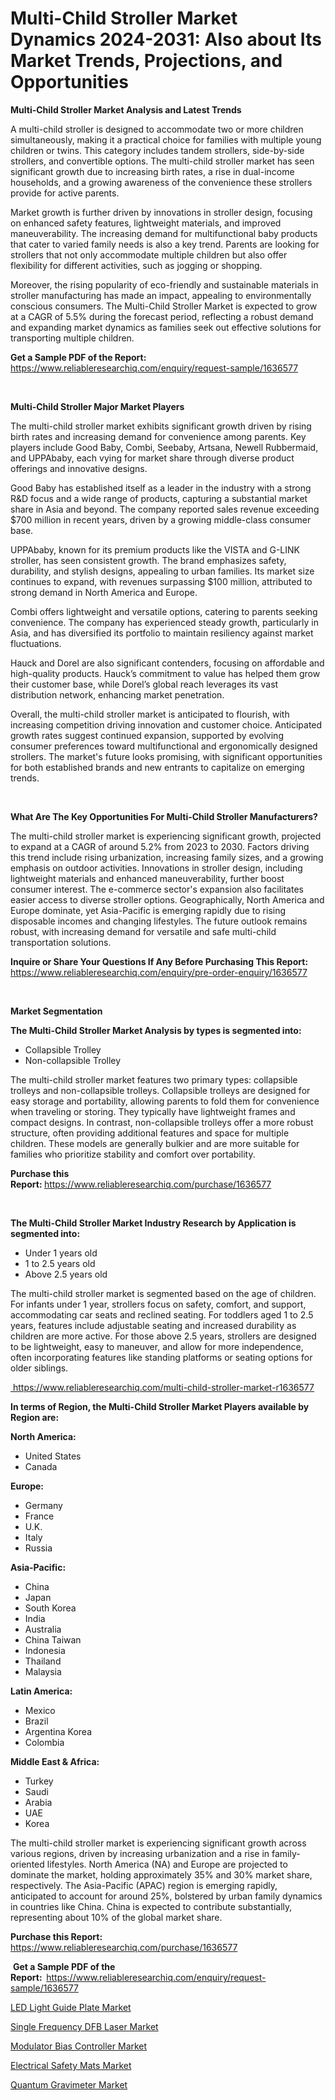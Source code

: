 <p><h1>Multi-Child Stroller Market Dynamics 2024-2031: Also about Its Market Trends, Projections, and Opportunities</h1></p><p><strong>Multi-Child Stroller Market Analysis and Latest Trends</strong></p>
<p><p>A multi-child stroller is designed to accommodate two or more children simultaneously, making it a practical choice for families with multiple young children or twins. This category includes tandem strollers, side-by-side strollers, and convertible options. The multi-child stroller market has seen significant growth due to increasing birth rates, a rise in dual-income households, and a growing awareness of the convenience these strollers provide for active parents.</p><p>Market growth is further driven by innovations in stroller design, focusing on enhanced safety features, lightweight materials, and improved maneuverability. The increasing demand for multifunctional baby products that cater to varied family needs is also a key trend. Parents are looking for strollers that not only accommodate multiple children but also offer flexibility for different activities, such as jogging or shopping.</p><p>Moreover, the rising popularity of eco-friendly and sustainable materials in stroller manufacturing has made an impact, appealing to environmentally conscious consumers. The Multi-Child Stroller Market is expected to grow at a CAGR of 5.5% during the forecast period, reflecting a robust demand and expanding market dynamics as families seek out effective solutions for transporting multiple children.</p></p>
<p><strong>Get a Sample PDF of the Report:&nbsp;</strong> <a href="https://www.reliableresearchiq.com/enquiry/request-sample/1636577?utm_campaign=1870&utm_medium=2&utm_source=Github&utm_content=ia&utm_term=27122024&utm_id=multi-child-stroller">https://www.reliableresearchiq.com/enquiry/request-sample/1636577</a></p>
<p>&nbsp;</p>
<p><strong>Multi-Child Stroller Major Market Players</strong></p>
<p><p>The multi-child stroller market exhibits significant growth driven by rising birth rates and increasing demand for convenience among parents. Key players include Good Baby, Combi, Seebaby, Artsana, Newell Rubbermaid, and UPPAbaby, each vying for market share through diverse product offerings and innovative designs.</p><p>Good Baby has established itself as a leader in the industry with a strong R&D focus and a wide range of products, capturing a substantial market share in Asia and beyond. The company reported sales revenue exceeding $700 million in recent years, driven by a growing middle-class consumer base.</p><p>UPPAbaby, known for its premium products like the VISTA and G-LINK stroller, has seen consistent growth. The brand emphasizes safety, durability, and stylish designs, appealing to urban families. Its market size continues to expand, with revenues surpassing $100 million, attributed to strong demand in North America and Europe.</p><p>Combi offers lightweight and versatile options, catering to parents seeking convenience. The company has experienced steady growth, particularly in Asia, and has diversified its portfolio to maintain resiliency against market fluctuations.</p><p>Hauck and Dorel are also significant contenders, focusing on affordable and high-quality products. Hauck’s commitment to value has helped them grow their customer base, while Dorel’s global reach leverages its vast distribution network, enhancing market penetration.</p><p>Overall, the multi-child stroller market is anticipated to flourish, with increasing competition driving innovation and customer choice. Anticipated growth rates suggest continued expansion, supported by evolving consumer preferences toward multifunctional and ergonomically designed strollers. The market's future looks promising, with significant opportunities for both established brands and new entrants to capitalize on emerging trends.</p></p>
<p>&nbsp;</p>
<p><strong>What Are The Key Opportunities For Multi-Child Stroller Manufacturers?</strong></p>
<p><p>The multi-child stroller market is experiencing significant growth, projected to expand at a CAGR of around 5.2% from 2023 to 2030. Factors driving this trend include rising urbanization, increasing family sizes, and a growing emphasis on outdoor activities. Innovations in stroller design, including lightweight materials and enhanced maneuverability, further boost consumer interest. The e-commerce sector's expansion also facilitates easier access to diverse stroller options. Geographically, North America and Europe dominate, yet Asia-Pacific is emerging rapidly due to rising disposable incomes and changing lifestyles. The future outlook remains robust, with increasing demand for versatile and safe multi-child transportation solutions.</p></p>
<p><strong>Inquire or Share Your Questions If Any Before Purchasing This Report:</strong> <a href="https://www.reliableresearchiq.com/enquiry/pre-order-enquiry/1636577?utm_campaign=1870&utm_medium=2&utm_source=Github&utm_content=ia&utm_term=27122024&utm_id=multi-child-stroller">https://www.reliableresearchiq.com/enquiry/pre-order-enquiry/1636577</a></p>
<p>&nbsp;</p>
<p><strong>Market Segmentation</strong></p>
<p><strong>The Multi-Child Stroller Market Analysis by types is segmented into:</strong></p>
<p><ul><li>Collapsible Trolley</li><li>Non-collapsible Trolley</li></ul></p>
<p><p>The multi-child stroller market features two primary types: collapsible trolleys and non-collapsible trolleys. Collapsible trolleys are designed for easy storage and portability, allowing parents to fold them for convenience when traveling or storing. They typically have lightweight frames and compact designs. In contrast, non-collapsible trolleys offer a more robust structure, often providing additional features and space for multiple children. These models are generally bulkier and are more suitable for families who prioritize stability and comfort over portability.</p></p>
<p><strong>Purchase this Report:&nbsp;</strong><a href="https://www.reliableresearchiq.com/purchase/1636577?utm_campaign=1870&utm_medium=2&utm_source=Github&utm_content=ia&utm_term=27122024&utm_id=multi-child-stroller">https://www.reliableresearchiq.com/purchase/1636577</a></p>
<p>&nbsp;</p>
<p><strong>The Multi-Child Stroller Market Industry Research by Application is segmented into:</strong></p>
<p><ul><li>Under 1 years old</li><li>1 to 2.5 years old</li><li>Above 2.5 years old</li></ul></p>
<p><p>The multi-child stroller market is segmented based on the age of children. For infants under 1 year, strollers focus on safety, comfort, and support, accommodating car seats and reclined seating. For toddlers aged 1 to 2.5 years, features include adjustable seating and increased durability as children are more active. For those above 2.5 years, strollers are designed to be lightweight, easy to maneuver, and allow for more independence, often incorporating features like standing platforms or seating options for older siblings.</p></p>
<p><a href="https://www.reliableresearchiq.com/multi-child-stroller-market-r1636577?utm_campaign=1870&utm_medium=2&utm_source=Github&utm_content=ia&utm_term=27122024&utm_id=multi-child-stroller">&nbsp;https://www.reliableresearchiq.com/multi-child-stroller-market-r1636577</a></p>
<p><strong>In terms of Region, the Multi-Child Stroller Market Players available by Region are:</strong></p>
<p>
    <p> <strong> North America: </strong>
        <ul>
            <li>United States</li>
            <li>Canada</li>
        </ul>
        </p> 
    <p> <strong> Europe: </strong>
        <ul>
            <li>Germany</li>
            <li>France</li>
            <li>U.K.</li>
            <li>Italy</li>
            <li>Russia</li>
        </ul>
        </p> 
    <p> <strong> Asia-Pacific: </strong>
        <ul>
            <li>China</li>
            <li>Japan</li>
            <li>South Korea</li>
            <li>India</li>
            <li>Australia</li>
            <li>China Taiwan</li>
            <li>Indonesia</li>
            <li>Thailand</li>
            <li>Malaysia</li>
        </ul>
        </p> 
    <p> <strong> Latin America: </strong>
        <ul>
            <li>Mexico</li>
            <li>Brazil</li>
            <li>Argentina Korea</li>
            <li>Colombia</li>
        </ul>
        </p> 
    <p> <strong> Middle East & Africa: </strong>
        <ul>
            <li>Turkey</li>
            <li>Saudi</li>
            <li>Arabia</li>
            <li>UAE</li>
            <li>Korea</li>
        </ul>
    </p>
    </p>
<p><p>The multi-child stroller market is experiencing significant growth across various regions, driven by increasing urbanization and a rise in family-oriented lifestyles. North America (NA) and Europe are projected to dominate the market, holding approximately 35% and 30% market share, respectively. The Asia-Pacific (APAC) region is emerging rapidly, anticipated to account for around 25%, bolstered by urban family dynamics in countries like China. China is expected to contribute substantially, representing about 10% of the global market share.</p></p>
<p><strong>Purchase this Report: </strong><a href="https://www.reliableresearchiq.com/purchase/1636577?utm_campaign=1870&utm_medium=2&utm_source=Github&utm_content=ia&utm_term=27122024&utm_id=multi-child-stroller">https://www.reliableresearchiq.com/purchase/1636577</a></p>
<p>&nbsp;<strong>Get a Sample PDF of the Report:&nbsp;&nbsp;</strong><a href="https://www.reliableresearchiq.com/enquiry/request-sample/1636577?utm_campaign=1870&utm_medium=2&utm_source=Github&utm_content=ia&utm_term=27122024&utm_id=multi-child-stroller">https://www.reliableresearchiq.com/enquiry/request-sample/1636577</a></p>
<p><strong></strong></p>
<p><p><a href="https://www.linkedin.com/pulse/evaluating-profitability-growth-led-light-guide-plate-7eise?utm_campaign=1870&utm_medium=2&utm_source=Github&utm_content=ia&utm_term=27122024&utm_id=multi-child-stroller">LED Light Guide Plate Market</a></p><p><a href="https://www.linkedin.com/pulse/expanding-global-single-frequency-dfb-laser-market-future-growth-hsuwe?utm_campaign=1870&utm_medium=2&utm_source=Github&utm_content=ia&utm_term=27122024&utm_id=multi-child-stroller">Single Frequency DFB Laser Market</a></p><p><a href="https://www.linkedin.com/pulse/modulator-bias-controller-market-analysis-industry-forecast-projected-stg7e?utm_campaign=1870&utm_medium=2&utm_source=Github&utm_content=ia&utm_term=27122024&utm_id=multi-child-stroller">Modulator Bias Controller Market</a></p><p><a href="https://www.linkedin.com/pulse/a-mkt-nova-vc8zf?utm_campaign=1870&utm_medium=2&utm_source=Github&utm_content=ia&utm_term=27122024&utm_id=multi-child-stroller">Electrical Safety Mats Market</a></p><p><a href="https://www.linkedin.com/pulse/information-trends-significant-market-drivers-obstacles-esbef?utm_campaign=1870&utm_medium=2&utm_source=Github&utm_content=ia&utm_term=27122024&utm_id=multi-child-stroller">Quantum Gravimeter Market</a></p></p>